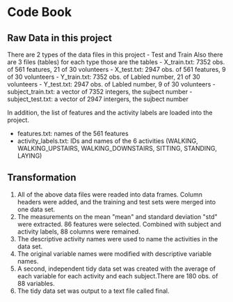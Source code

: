 Code Book
=========

Raw Data in this project
------------------------

There are 2 types of the data files in this project - Test and Train
Also there are 3 files (tables) for each type those are the tables 
     -   X_train.txt: 7352 obs. of 561 features, 21 of 30 volunteers 
     -   X_test.txt: 2947 obs. of 561 features, 9 of 30 volunteers
     -   Y_train.txt: 7352 obs. of Labled number, 21 of 30 volunteers
     -   Y_test.txt: 2947 obs. of Labled number, 9 of 30 volunteers
     -   subject_train.txt: a vector of 7352 integers, the sujbect number
     -   subject_test.txt: a vector of 2947 intergers, the sujbect number

In addition, the list of features and the activity labels are loaded
into the project. 
-   features.txt: names of the 561 features
-   activity_labels.txt: IDs and names of the 6 activities (WALKING, WALKING_UPSTAIRS, WALKING_DOWNSTAIRS, SITTING, STANDING, LAYING)

Transformation
--------------

1.  All of the above data files were readed into data frames. Column
    headers were added, and the training and test sets were merged into
    one data set.
2.  The measurements on the mean "mean" and standard deviation "std"
    were extracted. 86 features were selected. Combined with subject
    and activity labels, 88 columns were remained.
3.  The descriptive activity names were used to name the activities in
    the data set.
4.  The original variable names were modified with descriptive
    variable names.
5.  A second, independent tidy data set was created with the average of
    each variable for each activity and each subject.There are 180 obs.
    of 88 variables.
6.  The tidy data set was output to a text file called final.

